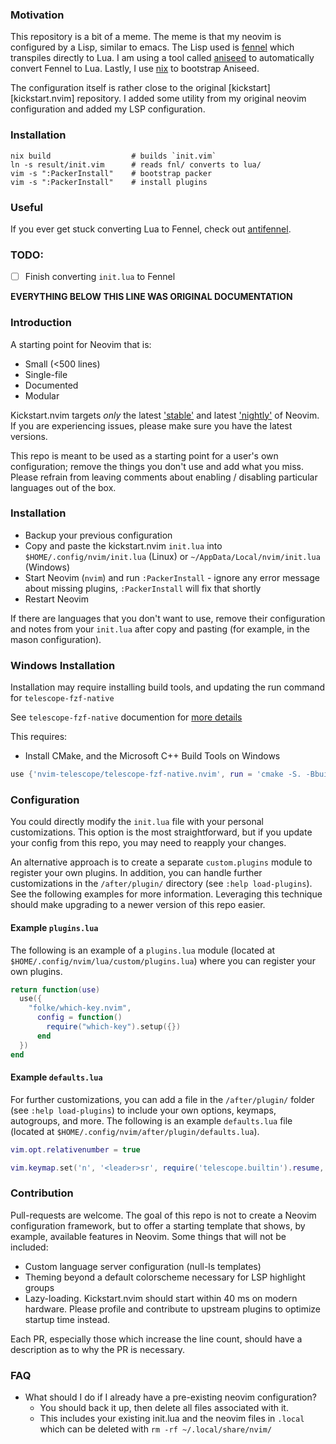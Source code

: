### Motivation

This repository is a bit of a meme. The meme is that my neovim is configured by
a Lisp, similar to emacs. The Lisp used is [fennel][Fennel] which transpiles
directly to Lua. I am using a tool called [aniseed][Aniseed] to automatically
convert Fennel to Lua. Lastly, I use [nix][Nix] to bootstrap Aniseed.

The configuration itself is rather close to the original
[kickstart][kickstart.nvim] repository. I added some utility from my original
neovim configuration and added my LSP configuration.

### Installation

```
nix build                  # builds `init.vim`
ln -s result/init.vim      # reads fnl/ converts to lua/
vim -s ":PackerInstall"    # bootstrap packer
vim -s ":PackerInstall"    # install plugins
```

### Useful

If you ever get stuck converting Lua to Fennel, check out [antifennel][antifennel].

### TODO:

- [ ] Finish converting `init.lua` to Fennel

**EVERYTHING BELOW THIS LINE WAS ORIGINAL DOCUMENTATION**

### Introduction

A starting point for Neovim that is:

* Small (<500 lines)
* Single-file
* Documented
* Modular

Kickstart.nvim targets *only* the latest ['stable'](https://github.com/neovim/neovim/releases/tag/stable) and latest ['nightly'](https://github.com/neovim/neovim/releases/tag/nightly) of Neovim. If you are experiencing issues, please make sure you have the latest versions.

This repo is meant to be used as a starting point for a user's own configuration; remove the things you don't use and add what you miss. Please refrain from leaving comments about enabling / disabling particular languages out of the box.

### Installation

* Backup your previous configuration
* Copy and paste the kickstart.nvim `init.lua` into `$HOME/.config/nvim/init.lua` (Linux) or `~/AppData/Local/nvim/init.lua` (Windows)
* Start Neovim (`nvim`) and run `:PackerInstall` - ignore any error message about missing plugins, `:PackerInstall` will fix that shortly
* Restart Neovim


If there are languages that you don't want to use, remove their configuration and notes from your `init.lua` after copy and pasting (for example, in the mason configuration).

### Windows Installation

Installation may require installing build tools, and updating the run command for `telescope-fzf-native`

See `telescope-fzf-native` documention for [more details](https://github.com/nvim-telescope/telescope-fzf-native.nvim#installation)

This requires:

- Install CMake, and the Microsoft C++ Build Tools on Windows

```lua
use {'nvim-telescope/telescope-fzf-native.nvim', run = 'cmake -S. -Bbuild -DCMAKE_BUILD_TYPE=Release && cmake --build build --config Release && cmake --install build --prefix build' }
```

### Configuration

You could directly modify the `init.lua` file with your personal customizations. This option is the most straightforward, but if you update your config from this repo, you may need to reapply your changes.

An alternative approach is to create a separate `custom.plugins` module to register your own plugins. In addition, you can handle further customizations in the `/after/plugin/` directory (see `:help load-plugins`). See the following examples for more information. Leveraging this technique should make upgrading to a newer version of this repo easier. 

#### Example `plugins.lua`

The following is an example of a `plugins.lua` module (located at `$HOME/.config/nvim/lua/custom/plugins.lua`) where you can register your own plugins. 

```lua
return function(use)
  use({
    "folke/which-key.nvim",
      config = function()
        require("which-key").setup({})
      end
  })
end
```

#### Example `defaults.lua`

For further customizations, you can add a file in the `/after/plugin/` folder (see `:help load-plugins`) to include your own options, keymaps, autogroups, and more. The following is an example `defaults.lua` file (located at `$HOME/.config/nvim/after/plugin/defaults.lua`).

```lua
vim.opt.relativenumber = true

vim.keymap.set('n', '<leader>sr', require('telescope.builtin').resume, { desc = '[S]earch [R]esume' })
```

### Contribution

Pull-requests are welcome. The goal of this repo is not to create a Neovim configuration framework, but to offer a starting template that shows, by example, available features in Neovim. Some things that will not be included:

* Custom language server configuration (null-ls templates)
* Theming beyond a default colorscheme necessary for LSP highlight groups
* Lazy-loading. Kickstart.nvim should start within 40 ms on modern hardware. Please profile and contribute to upstream plugins to optimize startup time instead.

Each PR, especially those which increase the line count, should have a description as to why the PR is necessary.

### FAQ

 * What should I do if I already have a pre-existing neovim configuration?
     * You should back it up, then delete all files associated with it.
     * This includes your existing init.lua and the neovim files in `.local` which can be deleted with `rm -rf ~/.local/share/nvim/`

[nix]: https://nixos.org/download.html
[fennel]: https://fennel-lang.org
[aniseed]: https://github.com/Olical/aniseed
[kickstart]: https://github.com/nvim-lua/kickstart.nvim
[antifennel]: https://fennel-lang.org/see
